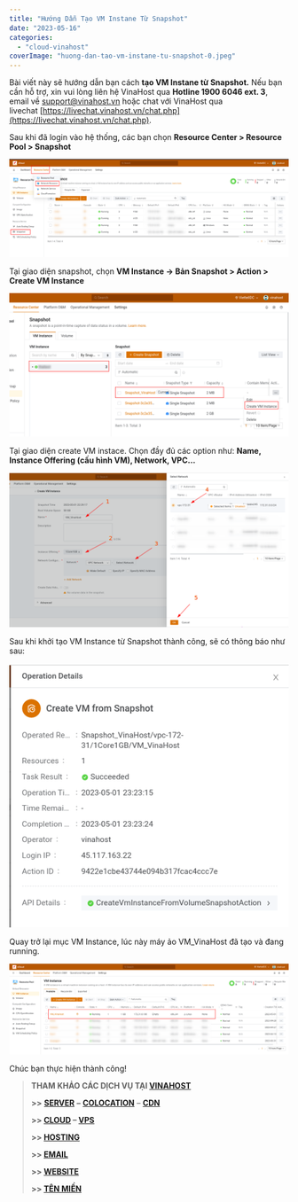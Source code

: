 ```yaml
---
title: "Hướng Dẫn Tạo VM Instane Từ Snapshot"
date: "2023-05-16"
categories: 
  - "cloud-vinahost"
coverImage: "huong-dan-tao-vm-instane-tu-snapshot-0.jpeg"
---
```


Bài viết này sẽ hướng dẫn bạn cách **tạo VM Instane từ Snapshot.** Nếu bạn cần hỗ trợ, xin vui lòng liên hệ VinaHost qua **Hotline 1900 6046 ext. 3**, email về [support@vinahost.vn](mailto:support@vinahost.vn) hoặc chat với VinaHost qua livechat [https://livechat.vinahost.vn/chat.php](https://livechat.vinahost.vn/chat.php).

Sau khi đã login vào hệ thống, các bạn chọn **Resource Center > Resource Pool > Snapshot**

![](images/huong-dan-tao-vm-instane-tu-snapshot-1.png)

Tại giao diện snapshot, chọn **VM Instance -> Bản Snapshot > Action > Create VM Instance**

![](images/huong-dan-tao-vm-instane-tu-snapshot-2.png)

Tại giao diện create VM instace. Chọn đầy đủ các option như: **Name, Instance Offering (cấu hình VM), Network, VPC…**

![](images/huong-dan-tao-vm-instane-tu-snapshot-3.png)

Sau khi khởi tạo VM Instance từ Snapshot thành công, sẽ có thông báo như sau:

![](images/huong-dan-tao-vm-instane-tu-snapshot-4.png)

Quay trở lại mục VM Instance, lúc này máy ảo VM\_VinaHost đã tạo và đang running.

![Tạo VM Instane](images/huong-dan-tao-vm-instane-tu-snapshot-5.png)

Chúc bạn thực hiện thành công!

> **THAM KHẢO CÁC DỊCH VỤ TẠI [VINAHOST](https://kb.vinahost.vn/)**
> 
> **\>>** [**SERVER**](https://vinahost.vn/thue-may-chu-rieng/) **–** [**COLOCATION**](https://vinahost.vn/colocation.html) – [**CDN**](https://vinahost.vn/dich-vu-cdn-chuyen-nghiep)
> 
> **\>> [CLOUD](https://vinahost.vn/cloud-server-gia-re/) – [VPS](https://vinahost.vn/vps-ssd-chuyen-nghiep/)**
> 
> **\>> [HOSTING](https://vinahost.vn/wordpress-hosting)**
> 
> **\>> [EMAIL](https://vinahost.vn/email-hosting)**
> 
> **\>> [WEBSITE](http://vinawebsite.vn/)**
> 
> **\>> [TÊN MIỀN](https://vinahost.vn/ten-mien-gia-re/)**
